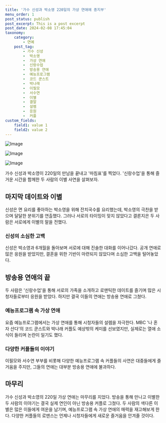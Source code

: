 ```yaml
---
title: '가수 신성과 박소영 220일의 가상 연애에 종지부'
menu_order: 1
post_status: publish
post_excerpt: This is a post excerpt
post_date: 2024-02-08 17:45:04
taxonomy:
    category:
        - 연예
    post_tag:
        - 가수 신성
        -  박소영
        -  가상 연애
        -  신랑수업
        -  방송용 연애
        -  예능프로그램
        -  코드 쿤스트
        -  박나래
        -  이필모
        -  서수연
        -  이별
        -  결말
        -  설렘
        -  응원
        -  커플
custom_fields:
    field1: value 1
    field2: value 2
---
```


![Image](https://mimgnews.pstatic.net/image/076/2024/02/08/2024020801000629700081612_20240208135908224.jpg?type=w540)

![Image](https://ssl.pstatic.net/mimgnews/image/076/2024/02/08/2024020801000629700081613_20240208135908226.jpg?type=w540)

![Image](https://mimgnews.pstatic.net/image/076/2024/02/08/2024020801000629700081611_20240208135908231.jpg?type=w540)

가수 신성과 박소영이 220일의 만남을 끝내고 '마침표'를 찍었다. '신랑수업'을 통해 즐거운 시간을 함께한 두 사람의 이별 사연을 살펴보자.
## 마지막 데이트와 이별
신성은 면 요리를 좋아하는 박소영을 위해 잔치국수를 요리했는데, 박소영의 극찬을 받으며 달달한 분위기를 연출했다. 그러나 서로의 타이밍이 맞지 않았다고 결론지은 두 사람은 서로에게 이별의 말을 전했다.
### 신성의 소심한 고백
신성은 박소영과 6개월을 돌아보며 서로에 대해 진솔한 대화를 이어나갔다. 공개 연애로 많은 응원을 받았지만, 결혼을 위한 기반이 마련되지 않았다며 소심한 고백을 털어놓았다.
## 방송용 연애의 끝
두 사람은 '신랑수업'을 통해 서로의 가족을 소개하고 로맨틱한 데이트를 즐기며 많은 시청자들로부터 응원을 받았다. 하지만 결국 이들의 연애는 방송용 연애로 그쳤다.
### 예능프로그램 속 가상 연애
요즘 예능프로그램에서는 가상 연애를 통해 시청자들의 설렘을 자극한다. MBC '나 혼자 산다'의 코드 쿤스트와 박나래 커플도 예상밖의 케미를 선보였지만, 실제로는 열애 소식이 들리며 논란이 일기도 했다.
### 다양한 커플들의 이야기
이필모와 서수연 부부를 비롯해 다양한 예능프로그램 속 커플들의 사연은 대중들에게 즐거움을 주지만, 그들의 연애는 대부분 방송용 연애에 불과하다.
## 마무리
가수 신성과 박소영의 220일 가상 연애는 마무리를 지었다. 방송을 통해 만나고 이별한 두 사람의 이야기는 결국 실제 연인이 아닌 방송용 커플로 그쳤다. 두 사람의 색다른 이별은 많은 이들에게 여운을 남기며, 예능프로그램 속 가상 연애의 매력을 재고해보게 한다. 다양한 커플들의 로맨스는 언제나 시청자들에게 새로운 즐거움을 안겨줄 것이다.
